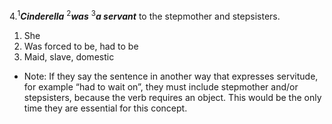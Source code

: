 4.<sup>1</sup>***Cinderella*** <sup>2</sup>***was*** <sup>3</sup>***a servant*** to the stepmother and stepsisters.

1. She
2. Was forced to be, had to be
3. Maid, slave, domestic 

- Note: If they say the sentence in another way that expresses servitude, for example “had to wait on”, they must include stepmother and/or stepsisters, because the verb requires an object. This would be the only time they are essential for this concept.
